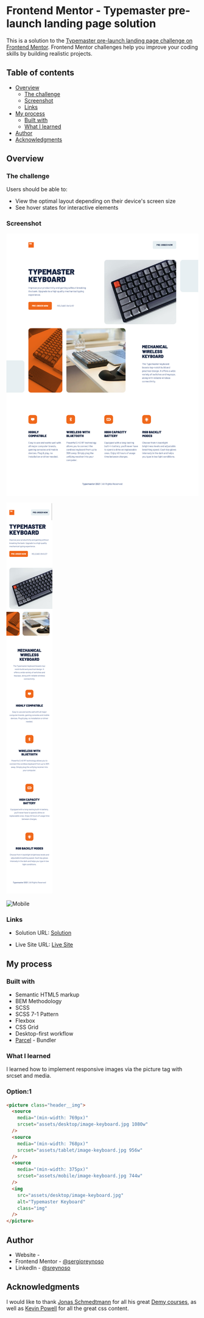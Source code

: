 # Frontend Mentor - Typemaster pre-launch landing page solution

This is a solution to the [Typemaster pre-launch landing page challenge on Frontend Mentor](). Frontend Mentor challenges help you improve your coding skills by building realistic projects.

## Table of contents

- [Overview](#overview)
  - [The challenge](#the-challenge)
  - [Screenshot](#screenshot)
  - [Links](#links)
- [My process](#my-process)
  - [Built with](#built-with)
  - [What I learned](#what-i-learned)
- [Author](#author)
- [Acknowledgments](#acknowledgments)

## Overview

### The challenge

Users should be able to:

- View the optimal layout depending on their device's screen size
- See hover states for interactive elements

### Screenshot

![Desktop](assets/screenshots/desktop.jpeg)

![Mobile](assets/screenshots/mobile.jpeg)

![Mobile](<img src="assets/screenshots/mobile.jpeg" width="375" />)

### Links

- Solution URL: [Solution](https://www.frontendmentor.io/solutions/scss-bem-71-pattern-grids-flexbox-and-parcel-bundler-JQHgS3zGV)

- Live Site URL: [Live Site](https://infallible-varahamihira-5e1530.netlify.app)

## My process

### Built with

- Semantic HTML5 markup
- BEM Methodology
- SCSS
- SCSS 7-1 Pattern
- Flexbox
- CSS Grid
- Desktop-first workflow
- [Parcel](https://parceljs.org/) - Bundler

### What I learned

I learned how to implement responsive images via the picture tag with srcset and media.

### Option:1

```html
<picture class="header__img">
  <source
    media="(min-width: 769px)"
    srcset="assets/desktop/image-keyboard.jpg 1080w"
  />
  <source
    media="(min-width: 768px)"
    srcset="assets/tablet/image-keyboard.jpg 956w"
  />
  <source
    media="(min-width: 375px)"
    srcset="assets/mobile/image-keyboard.jpg 744w"
  />
  <img
    src="assets/desktop/image-keyboard.jpg"
    alt="Typemaster Keyboard"
    class="img"
  />
</picture>
```

## Author

- Website - [](www.sergioswork.com)
- Frontend Mentor - [@sergioreynoso](https://www.frontendmentor.io/profile/sergioreynoso)
- LinkedIn - [@sreynoso](https://www.linkedin.com/in/sreynoso/)

## Acknowledgments

I would like to thank [Jonas Schmedtmann](https://codingheroes.io) for all his great [Demy courses](https://www.udemy.com/user/jonasschmedtmann/), as well as [Kevin Powell](https://www.kevinpowell.co) for all the great css content.
